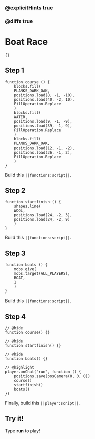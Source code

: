### @explicitHints true

### @diffs true

# Boat Race



```template
{}
```

## Step 1

```blocks
function course () {
    blocks.fill(
    PLANKS_DARK_OAK,
    positions.load(8, -1, -10),
    positions.load(40, -2, 10),
    FillOperation.Replace
    )
    blocks.fill(
    WATER,
    positions.load(9, -1, -9),
    positions.load(39, -1, 9),
    FillOperation.Replace
    )
    blocks.fill(
    PLANKS_DARK_OAK,
    positions.load(12, -1, -2),
    positions.load(36, -1, 2),
    FillOperation.Replace
    )
}
```

Build this ``||functions:script||``.

## Step 2

```blocks
function startfinish () {
    shapes.line(
    WOOL,
    positions.load(24, -2, 3),
    positions.load(24, -2, 9)
    )
}
```

Build this ``||functions:script||``.

## Step 3

```blocks
function boats () {
    mobs.give(
    mobs.target(ALL_PLAYERS),
    BOAT,
    1
    )
}
```

Build this ``||functions:script||``.

## Step 4

```blocks
// @hide
function course() {}

// @hide
function startfinish() {}

// @hide
function boats() {}

// @highlight
player.onChat("run", function () {
    positions.save(posCamera(0, 0, 0))
    course()
    startfinish()
    boats()
})
```

Finally, build this ``||player:script||``.

## Try it!

Type **run** to play!